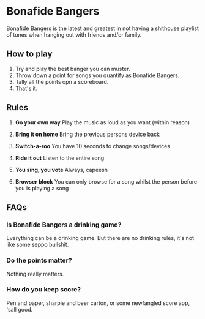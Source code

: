 # Bonafide Bangers

Bonafide Bangers is the latest and greatest in not having a shithouse playlist of tunes when hanging out with friends and/or family.

## How to play

1. Try and play the best banger you can muster.
2. Throw down a point for songs you quantify as Bonafide Bangers.
3. Tally all the points opn a scoreboard.
4. That's it.

## Rules

1. **Go your own way** Play the music as loud as you want (within reason)

2. **Bring it on home** Bring the previous persons device back

3. **Switch-a-roo** You have 10 seconds to change songs/devices

4. **Ride it out** Listen to the entire song

5. **You sing, you vote** Always, capeesh

6. **Browser block** You can only browse for a song whilst the person before you is playing a song

## FAQs

### Is Bonafide Bangers a drinking game?

Everything can be a drinking game. But there are no drinking rules, it's not like some seppo bullshit.

### Do the points matter?

Nothing really matters.

### How do you keep score?

Pen and paper, sharpie and beer carton, or some newfangled score app, 'sall good.